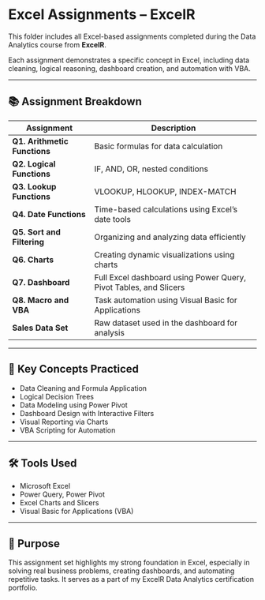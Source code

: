 # Excel Assignments – ExcelR

This folder includes all Excel-based assignments completed during the Data Analytics course from **ExcelR**.

Each assignment demonstrates a specific concept in Excel, including data cleaning, logical reasoning, dashboard creation, and automation with VBA.

---

## 📚 Assignment Breakdown

| Assignment | Description |
|------------|-------------|
| **Q1. Arithmetic Functions** | Basic formulas for data calculation |
| **Q2. Logical Functions** | IF, AND, OR, nested conditions |
| **Q3. Lookup Functions** | VLOOKUP, HLOOKUP, INDEX-MATCH |
| **Q4. Date Functions** | Time-based calculations using Excel’s date tools |
| **Q5. Sort and Filtering** | Organizing and analyzing data efficiently |
| **Q6. Charts** | Creating dynamic visualizations using charts |
| **Q7. Dashboard** | Full Excel dashboard using Power Query, Pivot Tables, and Slicers |
| **Q8. Macro and VBA** | Task automation using Visual Basic for Applications |
| **Sales Data Set** | Raw dataset used in the dashboard for analysis |

---

## 🧠 Key Concepts Practiced

- Data Cleaning and Formula Application
- Logical Decision Trees
- Data Modeling using Power Pivot
- Dashboard Design with Interactive Filters
- Visual Reporting via Charts
- VBA Scripting for Automation

---

## 🛠 Tools Used

- Microsoft Excel
- Power Query, Power Pivot
- Excel Charts and Slicers
- Visual Basic for Applications (VBA)

---

## 📌 Purpose

This assignment set highlights my strong foundation in Excel, especially in solving real business problems, creating dashboards, and automating repetitive tasks. It serves as a part of my ExcelR Data Analytics certification portfolio.

